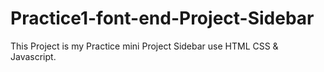 # Practice1-font-end-Project-Sidebar
This Project is my Practice mini Project Sidebar use HTML CSS & Javascript.
